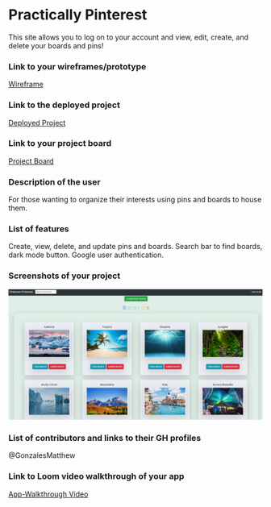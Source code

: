 # Practically Pinterest
  This site allows you to log on to your account and view, edit, create, and delete your boards and pins!
### Link to your wireframes/prototype
  [Wireframe](https://www.figma.com/file/v4J2FtiVuWMIW0QgGPWNnd/Firebase-Pinterest?node-id=13%3A31)
### Link to the deployed project
  [Deployed Project](https://mg-firebase-pinterest.netlify.app/)
### Link to your project board
  [Project Board](https://github.com/GonzalesMatthew/ASSIGNMENT-Firebase-Pinterest/projects/1)
### Description of the user
  For those wanting to organize their interests using pins and boards to house them.
### List of features                                                
  Create, view, delete, and update pins and boards. Search bar to find boards, dark mode button. Google user authentication.
### Screenshots of your project
![App Screenshot](images/mg-firebase-pinterest.png)
### List of contributors and links to their GH profiles
@GonzalesMatthew
### Link to Loom video walkthrough of your app
[App-Walkthrough Video](https://www.loom.com/share/366881ecf58044cb9c5cd00bbfc4e04b)
